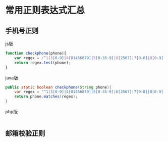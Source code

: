 

# 常用正则表达式汇总


## 手机号正则

js版
```js
function checkphone(phone){
    var regex = /^1(3[0-9]|4[01456879]|5[0-35-9]|6[2567]|7[0-8]|8[0-9]|9[0-35-9])\d{8}$/;
    return regex.test(phone);
}
```

java版
```java
public static boolean checkphone(String phone){
    var regex = "^1(3[0-9]|4[01456879]|5[0-35-9]|6[2567]|7[0-8]|8[0-9]|9[0-35-9])\\d{8}$";
    return phone.matches(regex);
}
```

php版
```php

```






## 邮箱校验正则


